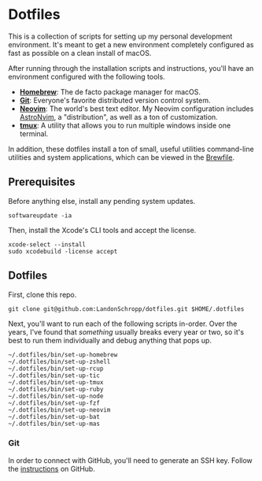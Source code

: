 # Dotfiles

This is a collection of scripts for setting up my personal development environment. It's meant to
get a new environment completely configured as fast as possible on a clean install of macOS.

After running through the installation scripts and instructions, you'll have an environment
configured with the following tools.

- **[Homebrew](http://mxcl.github.com/homebrew/)**: The de facto package manager for macOS.
- **[Git](https://git-scm.com/)**: Everyone's favorite distributed version control system.
- **[Neovim](https://neovim.io/)**: The world's best text editor. My Neovim configuration includes
  [AstroNvim](https://astronvim.com/), a "distribution", as well as a ton of customization.
- **[tmux](https://tmux.github.io/)**: A utility that allows you to run multiple windows inside one
  terminal.

In addition, these dotfiles install a ton of small, useful utilities command-line utilities and
system applications, which can be viewed in the [Brewfile](Brewfile).

## Prerequisites

Before anything else, install any pending system updates.

```shell
softwareupdate -ia
```

Then, install the Xcode's CLI tools and accept the license.

```shell
xcode-select --install
sudo xcodebuild -license accept
```

## Dotfiles

First, clone this repo.

```shell
git clone git@github.com:LandonSchropp/dotfiles.git $HOME/.dotfiles
```

Next, you'll want to run each of the following scripts in-order. Over the years, I've found that
_something_ usually breaks every year or two, so it's best to run them individually and debug
anything that pops up.

```shell
~/.dotfiles/bin/set-up-homebrew
~/.dotfiles/bin/set-up-zshell
~/.dotfiles/bin/set-up-rcup
~/.dotfiles/bin/set-up-tic
~/.dotfiles/bin/set-up-tmux
~/.dotfiles/bin/set-up-ruby
~/.dotfiles/bin/set-up-node
~/.dotfiles/bin/set-up-fzf
~/.dotfiles/bin/set-up-neovim
~/.dotfiles/bin/set-up-bat
~/.dotfiles/bin/set-up-mas
```

### Git

In order to connect with GitHub, you'll need to generate an SSH key. Follow the
[instructions](https://docs.github.com/en/authentication/connecting-to-github-with-ssh) on GitHub.
